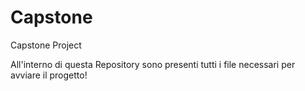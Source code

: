 # Capstone

Capstone Project

All'interno di questa Repository sono presenti tutti i file necessari per avviare il progetto!
